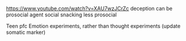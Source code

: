 https://www.youtube.com/watch?v=XAU7wzJCrZc
deception can be prosocial
agent social snacking less prosocial

Teen pfc
Emotion experiments, rather than thought experiments (update somatic marker)
